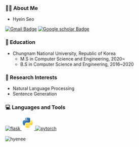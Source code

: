 <div align=left>

### :ok_woman: About Me
- Hyein Seo

<div align=left>
  
[![Gmail Badge](https://img.shields.io/badge/-Gmail-d14836?style=flat-square&logo=Gmail&logoColor=white&link=mailto:hyenee97@gmail.com)](mailto:hyenee97@gmail.com)
[![Google scholar Badge](https://img.shields.io/badge/-Scholar-%234285F4?style=falt-square&logo=Google%20scholar&logoColor=white&link=https://scholar.google.com/citations?hl=en&user=Mh3vtlEAAAAJ/)](https://scholar.google.co.kr/citations?hl=ko&user=_RnSGKIAAAAJ)

</div>

### :school: Education
- Chungnam National University, Republic of Korea
  - M.S in Computer Science and Engineering, 2020~
  - B.S in Computer Science and Engineering, 2016~2020

### :purple_heart: Research Interests
- Natural Language Processing
- Sentence Generation


### :computer: Languages and Tools
<p align="left"> <a href="https://flask.palletsprojects.com/" target="_blank"> <img src="https://www.vectorlogo.zone/logos/pocoo_flask/pocoo_flask-icon.svg" alt="flask" width="40" height="40"/> </a> <a href="https://www.python.org" target="_blank"> <img src="https://raw.githubusercontent.com/devicons/devicon/master/icons/python/python-original.svg" alt="python" width="40" height="40"/> </a> <a href="https://pytorch.org/" target="_blank"> <img src="https://www.vectorlogo.zone/logos/pytorch/pytorch-icon.svg" alt="pytorch" width="40" height="40"/> </a> </p>

<p><img align="center" src="https://github-readme-stats.vercel.app/api/top-langs?username=hyenee&show_icons=true&locale=en&layout=compact" alt="hyenee" /></p>


